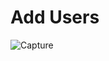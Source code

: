 # Add Users
![Capture](https://github.com/farescourse/Add-User/assets/103940159/f744f470-f04c-4d6c-87c7-15c3aec68412)

